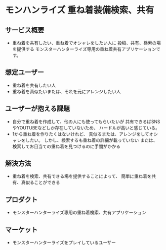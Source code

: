 # モンハンライズ 重ね着装備検索、共有
## サービス概要
- 重ね着を共有したい、重ね着でオシャレをしたい人に
投稿、共有、検索の場を提供する
モンスターハンターライズ専用の重ね着共有アプリケーションです。

## 想定ユーザー
- 重ね着を共有したい人
- 重ね着を真似たいまたは、それを元にアレンジしたい人

## ユーザーが抱える課題
- 自分で重ね着を作成して、他の人にも使ってもらいたいが
共有できるばSNSやYOUTUBEなどしか存在していないため、
ハードルが高いと感じている。
- 1から重ね着を作りたくはないけれど、
真似るまたは、アレンジをしてオシャレをしたい。
しかし、検索するも重ね着の詳細が載っていない
または、検索してお目当ての重ね着を見つけるのに手間がかかる

## 解決方法
- 重ね着を検索、共有できる場を提供することによって、
簡単に重ね着を共有、真似ることができる

## プロダクト
- モンスターハンターライズ専用の重ね着検索、共有アプリケーション

## マーケット
- モンスターハンターライズをプレイしているユーザー